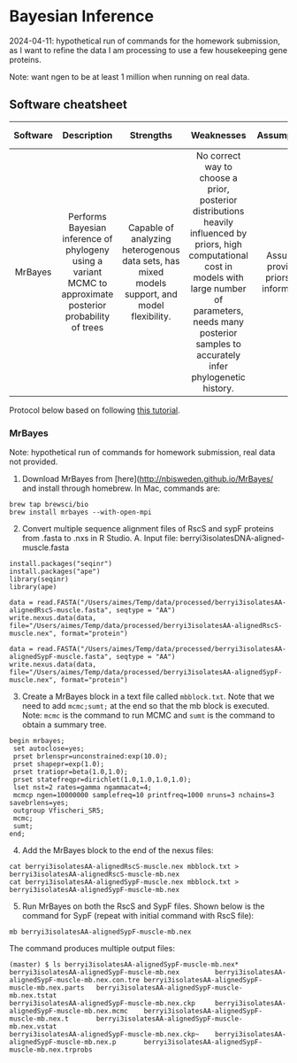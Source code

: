 # Bayesian Inference

2024-04-11: hypothetical run of commands for the homework submission, as I want to refine the data I am processing to use a few housekeeping gene proteins. 

Note: want ngen to be at least 1 million when running on real data. 

## Software cheatsheet

| Software | Description | Strengths | Weaknesses | Assumptions | User choices | 
| :---:   | :---: | :---:       | :---:                     | :---: | :---: |
| MrBayes | Performs Bayesian inference of phylogeny using a variant MCMC to approximate posterior probability of trees | Capable of analyzing heterogenous data sets, has mixed models support, and model flexibility.  | No correct way to choose a prior, posterior distributions heavily influenced by priors, high computational cost in models with large number of parameters, needs many posterior samples to accurately infer phylogenetic history. |Assumes provided priors are informative |User specifies model and sets a prior. | 

Protocol below based on following [this tutorial](http://hydrodictyon.eeb.uconn.edu/eebedia/index.php/Phylogenetics:_MrBayes_Lab).

### MrBayes
Note: hypothetical run of commands for homework submission, real data not provided. 

1. Download MrBayes from [here](http://nbisweden.github.io/MrBayes/ and install through homebrew. In Mac, commands are:
```shell
brew tap brewsci/bio
brew install mrbayes --with-open-mpi
```

2. Convert multiple sequence alignment files of RscS and sypF proteins from .fasta to .nxs in R Studio. 
   A. Input file: berryi3isolatesDNA-aligned-muscle.fasta
```shell
install.packages("seqinr")
install.packages("ape")
library(seqinr)
library(ape)

data = read.FASTA("/Users/aimes/Temp/data/processed/berryi3isolatesAA-alignedRscS-muscle.fasta", seqtype = "AA")
write.nexus.data(data, file="/Users/aimes/Temp/data/processed/berryi3isolatesAA-alignedRscS-muscle.nex", format="protein")

data = read.FASTA("/Users/aimes/Temp/data/processed/berryi3isolatesAA-alignedSypF-muscle.fasta", seqtype = "AA")
write.nexus.data(data, file="/Users/aimes/Temp/data/processed/berryi3isolatesAA-alignedSypF-muscle.nex", format="protein")

```

3. Create a MrBayes block in a text file called `mbblock.txt`. Note that we need to add `mcmc;sumt;` at the end so that the mb block is executed.
Note: `mcmc` is the command to run MCMC and `sumt` is the command to obtain a summary tree.

```
begin mrbayes;
 set autoclose=yes;
 prset brlenspr=unconstrained:exp(10.0);
 prset shapepr=exp(1.0);
 prset tratiopr=beta(1.0,1.0);
 prset statefreqpr=dirichlet(1.0,1.0,1.0,1.0);
 lset nst=2 rates=gamma ngammacat=4;
 mcmcp ngen=10000000 samplefreq=10 printfreq=1000 nruns=3 nchains=3 savebrlens=yes;
 outgroup Vfischeri_SR5;
 mcmc;
 sumt;
end;
```

4. Add the MrBayes block to the end of the nexus files:

```shell
cat berryi3isolatesAA-alignedRscS-muscle.nex mbblock.txt > berryi3isolatesAA-alignedRscS-muscle-mb.nex
cat berryi3isolatesAA-alignedSypF-muscle.nex mbblock.txt > berryi3isolatesAA-alignedSypF-muscle-mb.nex
```

5. Run MrBayes on both the RscS and SypF files. Shown below is the command for SypF (repeat with initial command with RscS file): 

```shell
mb berryi3isolatesAA-alignedSypF-muscle-mb.nex
```

The command produces multiple output files:

```shell
(master) $ ls berryi3isolatesAA-alignedSypF-muscle-mb.nex*
berryi3isolatesAA-alignedSypF-muscle-mb.nex         berryi3isolatesAA-alignedSypF-muscle-mb.nex.con.tre berryi3isolatesAA-alignedSypF-muscle-mb.nex.parts   berryi3isolatesAA-alignedSypF-muscle-mb.nex.tstat
berryi3isolatesAA-alignedSypF-muscle-mb.nex.ckp     berryi3isolatesAA-alignedSypF-muscle-mb.nex.mcmc    berryi3isolatesAA-alignedSypF-muscle-mb.nex.t       berryi3isolatesAA-alignedSypF-muscle-mb.nex.vstat
berryi3isolatesAA-alignedSypF-muscle-mb.nex.ckp~    berryi3isolatesAA-alignedSypF-muscle-mb.nex.p       berryi3isolatesAA-alignedSypF-muscle-mb.nex.trprobs
```